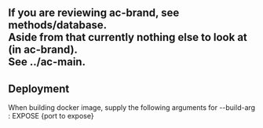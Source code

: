 ## If you are reviewing ac-brand, see methods/database. <br /> Aside from that currently nothing else to look at (in ac-brand).<br /> See ../ac-main.

## Deployment
When building docker image, supply the following arguments for --build-arg : EXPOSE {port to expose}
